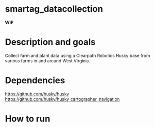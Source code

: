 # smartag_datacollection

**WIP**

# Description and goals
  Collect farm and plant data using a Clearpath Robotics Husky base from various farms in and around West Virginia.
  
# Dependencies
  https://github.com/husky/husky
  https://github.com/husky/husky_cartographer_navigation
  
# How to run

  
